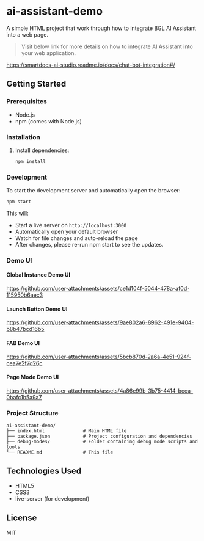 # ai-assistant-demo

A simple HTML project that work through how to integrate BGL AI Assistant into a web page.
> Visit below link for more details on how to integrate AI Assistant into your web application.

https://smartdocs-ai-studio.readme.io/docs/chat-bot-integration#/

## Getting Started

### Prerequisites

- Node.js
- npm (comes with Node.js)

### Installation

1. Install dependencies:
   ```bash
   npm install
   ```

### Development

To start the development server and automatically open the browser:

```bash
npm start
```

This will:
- Start a live server on `http://localhost:3000`
- Automatically open your default browser
- Watch for file changes and auto-reload the page
- After changes, please re-run npm start to see the updates.

### Demo UI

#### Global Instance Demo UI


https://github.com/user-attachments/assets/ce1d104f-5044-478a-af0d-115950b6aec3


#### Launch Button Demo UI


https://github.com/user-attachments/assets/9ae802a6-8962-491e-9404-b8b47bcd16b5


#### FAB Demo UI


https://github.com/user-attachments/assets/5bcb870d-2a6a-4e51-924f-cea7e2f7d26c


#### Page Mode Demo UI


https://github.com/user-attachments/assets/4a86e99b-3b75-4414-bcca-0bafc1b5a9a7



### Project Structure

```
ai-assistant-demo/
├── index.html              # Main HTML file
├── package.json            # Project configuration and dependencies
├── debug-modes/            # Folder containing debug mode scripts and tools
└── README.md               # This file
```

## Technologies Used

- HTML5
- CSS3
- live-server (for development)

## License

MIT 
